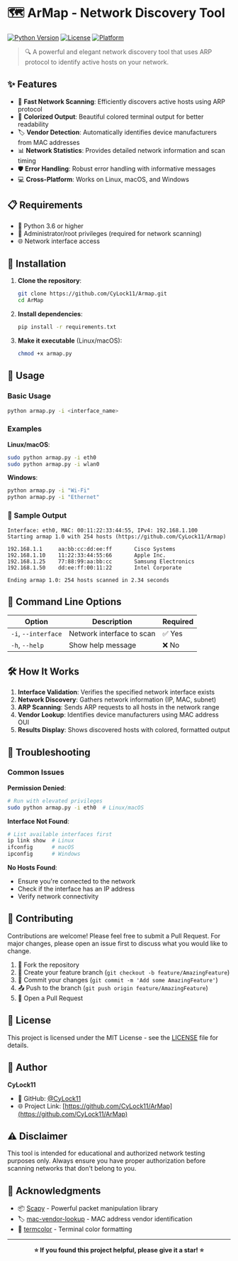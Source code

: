 # 🗺️ ArMap - Network Discovery Tool

[![Python Version](https://img.shields.io/badge/python-3.6+-blue.svg)](https://python.org)
[![License](https://img.shields.io/badge/license-MIT-green.svg)](LICENSE)
[![Platform](https://img.shields.io/badge/platform-linux%20%7C%20macOS%20%7C%20windows-lightgrey.svg)](https://github.com/CyLock11/ArMap)

> 🔍 A powerful and elegant network discovery tool that uses ARP protocol to identify active hosts on your network.

## ✨ Features

- 🚀 **Fast Network Scanning**: Efficiently discovers active hosts using ARP protocol
- 🎨 **Colorized Output**: Beautiful colored terminal output for better readability
- 🏷️ **Vendor Detection**: Automatically identifies device manufacturers from MAC addresses
- 📊 **Network Statistics**: Provides detailed network information and scan timing
- 🛡️ **Error Handling**: Robust error handling with informative messages
- 💻 **Cross-Platform**: Works on Linux, macOS, and Windows

## 📋 Requirements

- 🐍 Python 3.6 or higher
- 🔧 Administrator/root privileges (required for network scanning)
- 🌐 Network interface access

## 🚀 Installation

1. **Clone the repository**:
   ```bash
   git clone https://github.com/CyLock11/Armap.git
   cd ArMap
   ```

2. **Install dependencies**:
   ```bash
   pip install -r requirements.txt
   ```

3. **Make it executable** (Linux/macOS):
   ```bash
   chmod +x armap.py
   ```

## 🎯 Usage

### Basic Usage
```bash
python armap.py -i <interface_name>
```

### Examples

**Linux/macOS**:
```bash
sudo python armap.py -i eth0
sudo python armap.py -i wlan0
```

**Windows**:
```bash
python armap.py -i "Wi-Fi"
python armap.py -i "Ethernet"
```

### 📱 Sample Output
```
Interface: eth0, MAC: 00:11:22:33:44:55, IPv4: 192.168.1.100
Starting armap 1.0 with 254 hosts (https://github.com/CyLock11/Armap)

192.168.1.1     aa:bb:cc:dd:ee:ff       Cisco Systems
192.168.1.10    11:22:33:44:55:66       Apple Inc.
192.168.1.25    77:88:99:aa:bb:cc       Samsung Electronics
192.168.1.50    dd:ee:ff:00:11:22       Intel Corporate

Ending armap 1.0: 254 hosts scanned in 2.34 seconds
```

## 🔧 Command Line Options

| Option | Description | Required |
|--------|-------------|----------|
| `-i`, `--interface` | Network interface to scan | ✅ Yes |
| `-h`, `--help` | Show help message | ❌ No |

## 🛠️ How It Works

1. **Interface Validation**: Verifies the specified network interface exists
2. **Network Discovery**: Gathers network information (IP, MAC, subnet)
3. **ARP Scanning**: Sends ARP requests to all hosts in the network range
4. **Vendor Lookup**: Identifies device manufacturers using MAC address OUI
5. **Results Display**: Shows discovered hosts with colored, formatted output

## 🐛 Troubleshooting

### Common Issues

**Permission Denied**:
```bash
# Run with elevated privileges
sudo python armap.py -i eth0  # Linux/macOS
```

**Interface Not Found**:
```bash
# List available interfaces first
ip link show  # Linux
ifconfig      # macOS
ipconfig      # Windows
```

**No Hosts Found**:
- Ensure you're connected to the network
- Check if the interface has an IP address
- Verify network connectivity

## 🤝 Contributing

Contributions are welcome! Please feel free to submit a Pull Request. For major changes, please open an issue first to discuss what you would like to change.

1. 🍴 Fork the repository
2. 🌟 Create your feature branch (`git checkout -b feature/AmazingFeature`)
3. 💾 Commit your changes (`git commit -m 'Add some AmazingFeature'`)
4. 📤 Push to the branch (`git push origin feature/AmazingFeature`)
5. 🔀 Open a Pull Request

## 📝 License

This project is licensed under the MIT License - see the [LICENSE](LICENSE) file for details.

## 👤 Author

**CyLock11**
- 🐙 GitHub: [@CyLock11](https://github.com/CyLock11)
- 🌐 Project Link: [https://github.com/CyLock11/ArMap](https://github.com/CyLock11/ArMap)

## ⚠️ Disclaimer

This tool is intended for educational and authorized network testing purposes only. Always ensure you have proper authorization before scanning networks that don't belong to you.

## 🙏 Acknowledgments

- 📦 [Scapy](https://scapy.net/) - Powerful packet manipulation library
- 🏷️ [mac-vendor-lookup](https://pypi.org/project/mac-vendor-lookup/) - MAC address vendor identification
- 🎨 [termcolor](https://pypi.org/project/termcolor/) - Terminal color formatting

---

<div align="center">
  <strong>⭐ If you found this project helpful, please give it a star! ⭐</strong>
</div>

